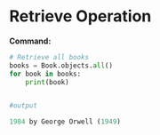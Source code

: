 
# Retrieve Operation

**Command:**

```python
# Retrieve all books
books = Book.objects.all()
for book in books:
    print(book)


#output

1984 by George Orwell (1949)
